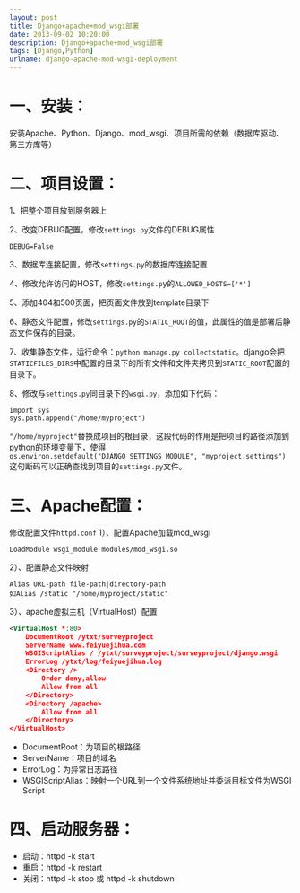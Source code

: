 ```yaml
---
layout: post
title: Django+apache+mod_wsgi部署
date: 2013-09-02 10:20:00
description: Django+apache+mod_wsgi部署
tags: [Django,Python]
urlname: django-apache-mod-wsgi-deployment
---
```


# 一、安装：

安装Apache、Python、Django、mod_wsgi、项目所需的依赖（数据库驱动、第三方库等）

# 二、项目设置：

1、把整个项目放到服务器上

2、改变DEBUG配置，修改`settings.py`文件的DEBUG属性

	DEBUG=False

3、数据库连接配置，修改`settings.py`的数据库连接配置

4、修改允许访问的HOST，修改`settings.p`y的`ALLOWED_HOSTS=['*']`

5、添加404和500页面，把页面文件放到template目录下

6、静态文件配置，修改`settings.py`的`STATIC_ROOT`的值，此属性的值是部署后静态文件保存的目录。

7、收集静态文件，运行命令：`python manage.py collectstatic`。django会把`STATICFILES_DIRS`中配置的目录下的所有文件和文件夹拷贝到`STATIC_ROOT`配置的目录下。

8、修改与`settings.py`同目录下的`wsgi.py`，添加如下代码：

	import sys
    sys.path.append("/home/myproject")

`"/home/myproject"`替换成项目的根目录，这段代码的作用是把项目的路径添加到python的环境变量下，使得`os.environ.setdefault("DJANGO_SETTINGS_MODULE", "myproject.settings")`这句断码可以正确查找到项目的`settings.py`文件。

# 三、Apache配置：

修改配置文件`httpd.conf`
1）、配置Apache加载mod_wsgi

	LoadModule wsgi_module modules/mod_wsgi.so

2）、配置静态文件映射

    Alias URL-path file-path|directory-path
    如Alias /static "/home/myproject/static"

3）、apache虚拟主机（VirtualHost）配置

```xml
<VirtualHost *:80>
    DocumentRoot /ytxt/surveyproject
    ServerName www.feiyuejihua.com
    WSGIScriptAlias / /ytxt/surveyproject/surveyproject/django.wsgi
    ErrorLog /ytxt/log/feiyuejihua.log
    <Directory />
        Order deny,allow
        Allow from all
    </Directory>
    <Directory /apache>
        Allow from all
    </Directory>
</VirtualHost>
```

* DocumentRoot：为项目的根路径
* ServerName：项目的域名
* ErrorLog：为异常日志路径
* WSGIScriptAlias：映射一个URL到一个文件系统地址并委派目标文件为WSGI Script

# 四、启动服务器：
* 启动：httpd -k start
* 重启：httpd -k restart
* 关闭：httpd -k stop 或 httpd -k shutdown

